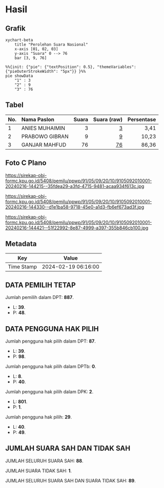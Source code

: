 # Hasil

## Grafik

```mermaid
xychart-beta
    title "Perolehan Suara Nasional"
    x-axis [01, 02, 03]
    y-axis "Suara" 0 --> 76
    bar [3, 9, 76]
```

```mermaid
%%{init: {"pie": {"textPosition": 0.5}, "themeVariables": {"pieOuterStrokeWidth": "5px"}} }%%
pie showData
    "1" : 3
    "2" : 9
    "3" : 76
```

## Tabel

| No. | Nama Paslon    | Suara | Suara (raw) | Persentase |
|:--- |:-------------- | -----:| -----------:| ----------:|
| 1   | ANIES MUHAIMIN | 3     | [3][p-1]    | 3,41       |
| 2   | PRABOWO GIBRAN | 9     | [9][p-2]    | 10,23      |
| 3   | GANJAR MAHFUD  | 76    | [76][p-3]   | 86,36      |


[p-1]: https://github.com/gigit-pemilu/pemilu-2024/blob/main/pilpres/hitung-suara/sub/91-papua/sub/05-kepulauan-yapen/sub/09-teluk-ampimoi/sub/2010-arareni/sub/001-tps/sub/paslon-1.txt
[p-2]: https://github.com/gigit-pemilu/pemilu-2024/blob/main/pilpres/hitung-suara/sub/91-papua/sub/05-kepulauan-yapen/sub/09-teluk-ampimoi/sub/2010-arareni/sub/001-tps/sub/paslon-2.txt
[p-3]: https://github.com/gigit-pemilu/pemilu-2024/blob/main/pilpres/hitung-suara/sub/91-papua/sub/05-kepulauan-yapen/sub/09-teluk-ampimoi/sub/2010-arareni/sub/001-tps/sub/paslon-3.txt

## Foto C Plano

https://sirekap-obj-formc.kpu.go.id/5408/pemilu/ppwp/91/05/09/20/10/9105092010001-20240216-144215--35fdea29-a3fd-4715-9481-acaa934f613c.jpg

https://sirekap-obj-formc.kpu.go.id/5408/pemilu/ppwp/91/05/09/20/10/9105092010001-20240216-144330--d1e1ba58-9718-45e0-a1d3-fb6ef673ad3f.jpg

https://sirekap-obj-formc.kpu.go.id/5408/pemilu/ppwp/91/05/09/20/10/9105092010001-20240216-144421--51f22992-8e87-4999-a397-355b846cb100.jpg


## Metadata

| Key        | Value               |
| ---------- | ------------------- |
| Time Stamp | 2024-02-19 06:16:00 |


## DATA PEMILIH TETAP

Jumlah pemilih dalam DPT: **887**.
 * L: **39**.
 * P: **48**.

## DATA PENGGUNA HAK PILIH

Jumlah pengguna hak pilih dalam DPT: **87**.
 * L: **39**.
 * P: **98**.

Jumlah pengguna hak pilih dalam DPTb: **0**.
 * L: **8**.
 * P: **40**.

Jumlah pengguna hak pilih dalam DPK: **2**.
 * L: **801**.
 * P: **1**.

Jumlah pengguna hak pilih: **29**.
 * L: **40**.
 * P: **49**.

## JUMLAH SUARA SAH DAN TIDAK SAH

JUMLAH SELURUH SUARA SAH: **88**.

JUMLAH SUARA TIDAK SAH: **1**.

JUMLAH SELURUH SUARA SAH DAN SUARA TIDAK SAH: **89**.


